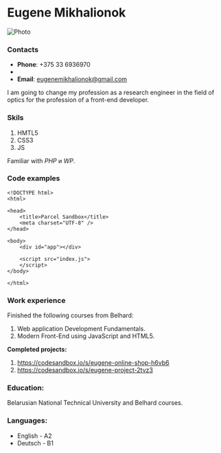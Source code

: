 # Eugene Mikhalionok
![Photo](https://lh3.googleusercontent.com/-hXhD-rk3Lwo/YBsILbNh-iI/AAAAAAAATro/k7AT_I-6dcIv1LcT6xnZk36lqXgMthkdACEwYBhgLKtADAL1OcqzAjddaF4a8sv7rJAHY1uhzkA5CrN_06YifgsBwzF0PR7ZUfrKCxUyXD-z_fks5ZF2krOQPH3xI0VaVUJVdS3UMWs34cW5dN53nLTbeKexlvAKbHop1BWMdAa8DjuxfCaMJcY82V7U5gUn3gSWROzDlcwm3RoJo0zQNItGVOYF4qzsJLZRMbxK4qcSHmC_lltYe9NCSwfF8nV81HJPoML4P3_oNyas47hauv9lQUmUGqLxYpxC3qxdsggkP3IPoz1C4m50IRKRDDUyfOKjqrjFvgAgyZMnBOyAYGUD-KKNuj9OhQwkzY7F153pTjy4A9oClEhpqAm0YAxR1mVYfQPrgAClfeSdEWHppKjC3K8kF-HGJpoyYoqFek1MQf5t9Zg6vlzP7AOMJ7_NoWjxl_alm6hTZ17ckl3Mlb94YzqE6pMrQTtxm9ktPoPWjwQjPeUL0xVaAH3iUklMn-ryLWlxM1vLRXetl-bIE8Sw090j5G1nRlf9L2knDtYu-WdT-tIHp3X9jaZTqy40tsZKVrQ8Av-N7zwr1uYKbGDosVfFMW1iIuN3aIxUh2lcaUGQ-TKSPWVXdYqQBXHnW-5_e28nCpKOE4Gvoq4fh1c8wy-SIggY/w140-h139-p/IMG_20210130_173042.jpg) 

### Contacts

* **Phone**: +375 33 6936970
* 
* **Email**: eugenemikhalionok@gmail.com

I am going to change my profession as a research engineer in the field of optics for the profession of a front-end developer.

### Skils
1. HMTL5
2. CSS3
3. JS

Familiar with *PHP* и *WP*.

### Code examples

```
<!DOCTYPE html>
<html>

<head>
	<title>Parcel Sandbox</title>
	<meta charset="UTF-8" />
</head>

<body>
	<div id="app"></div>

	<script src="index.js">
	</script>
</body>

</html>
```

### Work experience

Finished the following courses from Belhard:
1. Web application Development Fundamentals.
2. Modern Front-End using JavaScript and HTML5.

**Сompleted projects:**
1. https://codesandbox.io/s/eugene-online-shop-h6vb6
2. https://codesandbox.io/s/eugene-project-2tvz3

### Education: 
Belarusian National Technical University and Belhard courses.

### Languages:
* English - A2
* Deutsch - B1
